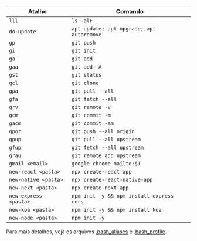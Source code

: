 | Atalho                | Comando                                   |
| --------------------- | ----------------------------------------- |
| `lll`                 | `ls -alF`                                 |
| `do-update`           | `apt update; apt upgrade; apt autoremove` |
| `gp`                  | `git push`                                |
| `gi`                  | `git init`                                |
| `ga`                  | `git add`                                 |
| `gaa`                 | `git add -A`                              |
| `gst`                 | `git status`                              |
| `gcl`                 | `git clone`                               |
| `gpa`                 | `git pull --all`                          |
| `gfa`                 | `git fetch --all`                         |
| `grv`                 | `git remote -v`                           |
| `gcm`                 | `git commit -m`                           |
| `gacm`                | `git commit -am`                          |
| `gpor`                | `git push --all origin`                   |
| `gpup`                | `git pull --all upstream`                 |
| `gfup`                | `git fetch --all upstream`                |
| `grau`                | `git remote add upstream`                 |
| `gmail <email>`       | `google-chrome mailto:$1`                 |
| `new-react <pasta>`   | `npx create-react-app`                    |
| `new-native <pasta>`  | `npx create-react-native-app`             |
| `new-next <pasta>`    | `npx create-next-app`                     |
| `new-express <pasta>` | `npm init -y && npm install express cors` |
| `new-koa <pasta>`     | `npm init -y && npm install koa`          |
| `new-node <pasta>`    | `npm init -y`                             |

Para mais detalhes, veja os arquivos [.bash_aliases](/files/.bash_aliases) e .[bash_profile](/files/.bash_profile).
